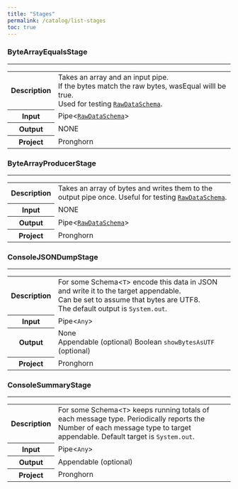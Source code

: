 ```yaml
---
title: "Stages"
permalink: /catalog/list-stages
toc: true
---
```

### ByteArrayEqualsStage
***
<table class="catalog-table">
    <tr>
        <th>Description</th>
        <td>Takes an array and an input pipe.<br/>
            If the bytes match the raw bytes, wasEqual willl be true.<br/>
            Used for testing <a href="list-schemas#rawdataschema"><code>RawDataSchema</code></a>.
        </td>
    </tr>
    <tr>
        <th>Input</th>
        <td>Pipe<<a href="list-schemas#rawdataschema"><code>RawDataSchema</code></a>></td>
    </tr>
    <tr>
        <th>Output</th>
        <td>NONE</td>
    </tr>
    <tr>
        <th>Project</th>
        <td>
            Pronghorn
        </td>
    </tr>
</table>

### ByteArrayProducerStage
***
<table class="catalog-table">
    <tr>
        <th>Description</th>
        <td>Takes an array of bytes and writes them to the output pipe once.
            Useful for testing <a href="list-schemas#rawdataschema"><code>RawDataSchema</code></a>.
        </td>
    </tr>
    <tr>
        <th>Input</th>
        <td>NONE</td>
    </tr>
    <tr>
        <th>Output</th>
        <td>Pipe<<a href="list-schemas#rawdataschema"><code>RawDataSchema</code></a>></td>
    </tr>
    <tr>
        <th>Project</th>
        <td>
            Pronghorn
        </td>
    </tr>
</table>

### ConsoleJSONDumpStage
***
<table class="catalog-table">
    <tr>
        <th>Description</th>
        <td>For some Schema&lt;<code>T</code>&gt; encode this data in JSON and write it to the target appendable.<br/>
            Can be set to assume that bytes are UTF8.<br/>
            The default output is <code>System.out</code>.
        </td>
    </tr>
    <tr>
        <th>Input</th>
        <td>
            Pipe<<code>Any</code>><br/>
        </td>
    </tr>
    <tr>
        <th>Output</th>
        <td>
            None<br/>
            Appendable (optional)
            Boolean <code>showBytesAsUTF</code> (optional)
        </td>
    </tr>
    <tr>
        <th>Project</th>
        <td>
            Pronghorn
        </td>
    </tr>
</table>

### ConsoleSummaryStage
***
<table class="catalog-table">
    <tr>
        <th>Description</th>
        <td>For some Schema&lt;<code>T</code>&gt; keeps running totals of each message type.
            Periodically reports the Number of each message type to target appendable.  Default target is <code>System.out</code>.
        </td>
    </tr>
    <tr>
        <th>Input</th>
        <td>
            Pipe<<code>Any</code>><br/>
        </td>
    </tr>
    <tr>
        <th>Output</th>
        <td>
            Appendable (optional)
        </td>
    </tr>
    <tr>
        <th>Project</th>
        <td>
            Pronghorn
        </td>
    </tr>
</table>
